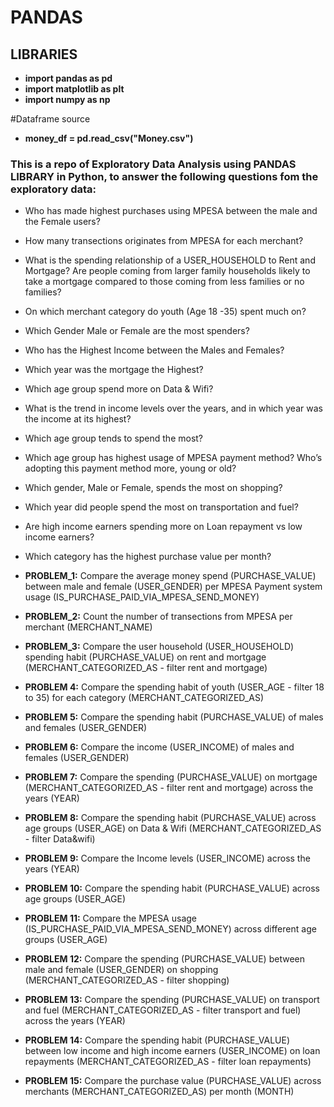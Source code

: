 # PANDAS

## LIBRARIES

- **import pandas as pd**
- **import matplotlib as plt**
- **import numpy as np**

#Dataframe source

- **money_df = pd.read_csv("Money.csv")**

### This is a repo of Exploratory Data Analysis using PANDAS LIBRARY in Python, to answer the following questions fom the exploratory data:

- Who has made highest purchases using MPESA between the male and the Female users?
- How many transections originates from MPESA for each merchant?
- What is the spending relationship of a USER_HOUSEHOLD to Rent and Mortgage? Are people coming from larger family households likely to take a mortgage compared to those coming from less families or no families?
- On which merchant category do youth (Age 18 -35) spent much on?
- Which Gender Male or Female are the most spenders?
- Who has the Highest Income between the Males and Females?
- Which year was the mortgage the Highest?
- Which age group spend more on Data & Wifi?
- What is the trend in income levels over the years, and in which year was the income at its highest?
- Which age group tends to spend the most?
- Which age group has highest usage of MPESA payment method? Who’s adopting this payment method more, young or old?
- Which gender, Male or Female, spends the most on shopping?
- Which year did people spend the most on transportation and fuel?
- Are high income earners spending more on Loan repayment vs low income earners?
- Which category has the highest purchase value per month?

- **PROBLEM_1:** Compare the average money spend (PURCHASE_VALUE) between male and female (USER_GENDER) per MPESA Payment system usage (IS_PURCHASE_PAID_VIA_MPESA_SEND_MONEY)

- **PROBLEM_2:** Count the number of transections from MPESA per merchant (MERCHANT_NAME)

- **PROBLEM_3:** Compare the user household (USER_HOUSEHOLD) spending habit (PURCHASE_VALUE) on rent and mortgage (MERCHANT_CATEGORIZED_AS - filter rent and mortgage)

- **PROBLEM 4:** Compare the spending habit of youth (USER_AGE - filter 18 to 35) for each category (MERCHANT_CATEGORIZED_AS)

- **PROBLEM 5:** Compare the spending habit (PURCHASE_VALUE) of males and females (USER_GENDER)

- **PROBLEM 6:** Compare the income (USER_INCOME) of males and females (USER_GENDER)

- **PROBLEM 7:** Compare the spending (PURCHASE_VALUE) on mortgage (MERCHANT_CATEGORIZED_AS - filter rent and mortgage) across the years (YEAR)

- **PROBLEM 8:** Compare the spending habit (PURCHASE_VALUE) across age groups (USER_AGE) on Data & Wifi (MERCHANT_CATEGORIZED_AS - filter Data&wifi)

- **PROBLEM 9:** Compare the Income levels (USER_INCOME) across the years (YEAR)

- **PROBLEM 10:** Compare the spending habit (PURCHASE_VALUE) across age groups (USER_AGE)

- **PROBLEM 11:** Compare the MPESA usage (IS_PURCHASE_PAID_VIA_MPESA_SEND_MONEY) across different age groups (USER_AGE)

- **PROBLEM 12:** Compare the spending (PURCHASE_VALUE) between male and female (USER_GENDER) on shopping (MERCHANT_CATEGORIZED_AS - filter shopping)

- **PROBLEM 13:** Compare the spending (PURCHASE_VALUE) on transport and fuel (MERCHANT_CATEGORIZED_AS - filter transport and fuel) across the years (YEAR)

- **PROBLEM 14:** Compare the spending habit (PURCHASE_VALUE) between low income and high income earners (USER_INCOME) on loan repayments (MERCHANT_CATEGORIZED_AS - filter loan repayments)

- **PROBLEM 15:** Compare the purchase value (PURCHASE_VALUE) across merchants (MERCHANT_CATEGORIZED_AS) per month (MONTH)
